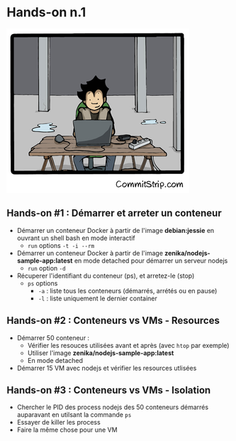 # Hands-on n.1

![](ressources/images/hands-on-1.png)



## Hands-on #1 : Démarrer et arreter un conteneur

- Démarrer un conteneur Docker à partir de l'image **debian:jessie** en ouvrant un shell bash en mode interactif
    + ``run`` options ``-t -i --rm``
- Démarrer un conteneur Docker à partir de l'image **zenika/nodejs-sample-app:latest** en mode detached pour démarrer un serveur nodejs
    + ``run`` option ``-d`` 
- Récuperer l'identifiant du conteneur (ps), et arretez-le (stop)
    + ``ps`` options
        - ``-a`` : liste tous les conteneurs (démarrés, arrétés ou en pause)  
        - ``-l`` : liste uniquement le dernier container 



## Hands-on #2 : Conteneurs vs VMs - Resources

- Démarrer 50 conteneur : 
    -  Vérifier les resouces utilisées avant et après (avec ``htop`` par exemple)
    -  Utiliser l'image **zenika/nodejs-sample-app:latest**
    -  En mode detached
- Démarrer 15 VM avec nodejs et vérifier les resources utlisées



## Hands-on #3 : Conteneurs vs VMs - Isolation
- Chercher le PID des process nodejs des 50 conteneurs démarrés auparavant en utilsant la commande ``ps`` 
- Essayer de killer les process
- Faire la même chose pour une VM 

